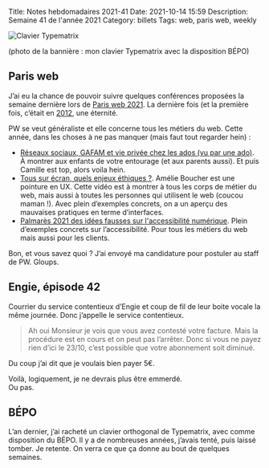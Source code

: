 Title: Notes hebdomadaires 2021-41
Date: 2021-10-14 15:59
Description: Semaine 41 de l'année 2021
Category: billets
Tags: web, paris web, weekly

![Clavier Typematrix]({static}/images/2021-41/typematrix.jpg#full "Clavier Typematrix")

(photo de la bannière : mon clavier Typematrix avec la disposition BÉPO)

## Paris web

J’ai eu la chance de pouvoir suivre quelques conférences proposées la semaine dernière lors de [Paris web 2021](https://www.paris-web.fr/2021/). La dernière fois (et la première fois, c’était en [2012](https://www.paris-web.fr/2012/), une éternité.

PW se veut généraliste et elle concerne tous les métiers du web. Cette année, dans les choses à ne pas manquer (mais faut tout regarder hein) :
* [Réseaux sociaux, GAFAM et vie privée chez les ados (vu par une ado)](https://www.paris-web.fr/2021/conferences/reseaux-sociaux-gafam-et-vie-privee-chez-les-ados-vu-par-une-ado.php). À montrer aux enfants de votre entourage (et aux parents aussi). Et puis Camille est top, alors voila hein.
* [Tous sur écran, quels enjeux éthiques ?](https://www.paris-web.fr/2021/conferences/tous-sur-ecran-quels-enjeux-ethiques.php). Amélie Boucher est une pointure en UX. Cette vidéo est à montrer à tous les corps de métier du web, mais aussi à toutes les personnes qui utilisent le web (coucou maman !). Avec plein d’exemples concrets, on a un aperçu des mauvaises pratiques en terme d’interfaces.
* [Palmarès 2021 des idées fausses sur l'accessibilité numérique](https://www.paris-web.fr/2021/conferences/palmares-2021-des-idees-fausses-sur-laccessibilite-numerique.php). Plein d’exemples concrets sur l’accessibilité. Pour tous les métiers du web mais aussi pour les clients.

Bon, et vous savez quoi ? J’ai envoyé ma candidature pour postuler au staff de PW. Gloups.

## Engie, épisode 42

Courrier du service contentieux d’Engie et coup de fil de leur boite vocale la même journée. Donc j’appelle le service contentieux.

> Ah oui Monsieur je vois que vous avez contesté votre facture. Mais la procédure est en cours et on peut pas l’arrêter. Donc si vous ne payez rien d’ici le 23/10, c’est possible que votre abonnement soit diminué.

Du coup j’ai dit que je voulais bien payer 5€.

Voilà, logiquement, je ne devrais plus être emmerdé.  
Ou pas.

## BÉPO

L’an dernier, j’ai racheté un clavier orthogonal de Typematrix, avec comme disposition du BÉPO. Il y a de nombreuses années, j’avais tenté, puis laissé tomber. Je retente. On verra ce que ça donne au bout de quelques semaines.
